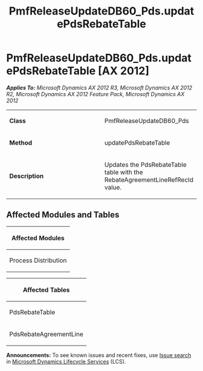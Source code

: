 ﻿---
title: PmfReleaseUpdateDB60_Pds.updatePdsRebateTable
TOCTitle: PmfReleaseUpdateDB60_Pds.updatePdsRebateTable
ms:assetid: b697580a-4e90-60f5-df95-424d50f98da0
ms:mtpsurl: https://msdn.microsoft.com/en-us/library/JJ737036(v=AX.60)
ms:contentKeyID: 49710717
ms.date: 05/18/2015
mtps_version: v=AX.60
---

# PmfReleaseUpdateDB60\_Pds.updatePdsRebateTable [AX 2012]


_**Applies To:** Microsoft Dynamics AX 2012 R3, Microsoft Dynamics AX 2012 R2, Microsoft Dynamics AX 2012 Feature Pack, Microsoft Dynamics AX 2012_

<table>
<colgroup>
<col style="width: 50%" />
<col style="width: 50%" />
</colgroup>
<tbody>
<tr class="odd">
<td><p><strong>Class</strong></p></td>
<td><p>PmfReleaseUpdateDB60_Pds</p></td>
</tr>
<tr class="even">
<td><p><strong>Method</strong></p></td>
<td><p>updatePdsRebateTable</p></td>
</tr>
<tr class="odd">
<td><p><strong>Description</strong></p></td>
<td><p>Updates the PdsRebateTable table with the RebateAgreementLineRefRecId value.</p></td>
</tr>
</tbody>
</table>


## Affected Modules and Tables

<table>
<colgroup>
<col style="width: 100%" />
</colgroup>
<thead>
<tr class="header">
<th><p>Affected Modules</p></th>
</tr>
</thead>
<tbody>
<tr class="odd">
<td><p>Process Distribution</p></td>
</tr>
</tbody>
</table>


<table>
<colgroup>
<col style="width: 100%" />
</colgroup>
<thead>
<tr class="header">
<th><p>Affected Tables</p></th>
</tr>
</thead>
<tbody>
<tr class="odd">
<td><p>PdsRebateTable</p></td>
</tr>
<tr class="even">
<td><p>PdsRebateAgreementLine</p></td>
</tr>
</tbody>
</table>

  
**Announcements:** To see known issues and recent fixes, use [Issue search](http://go.microsoft.com/fwlink/?linkid=389258) in [Microsoft Dynamics Lifecycle Services](http://go.microsoft.com/fwlink/?linkid=306505) (LCS).

